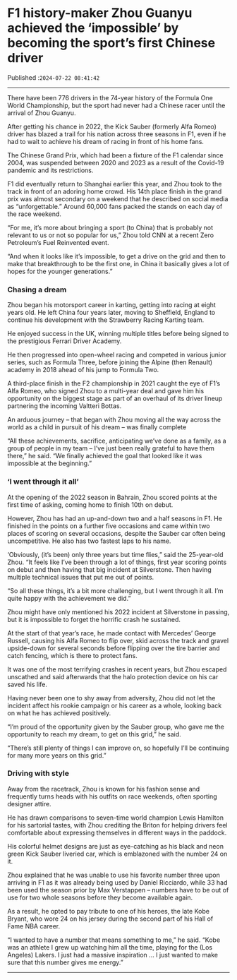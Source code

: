# F1 history-maker Zhou Guanyu achieved the ‘impossible’ by becoming the sport’s first Chinese driver

Published :`2024-07-22 08:41:42`

---

There have been 776 drivers in the 74-year history of the Formula One World Championship, but the sport had never had a Chinese racer until the arrival of Zhou Guanyu.

After getting his chance in 2022, the Kick Sauber (formerly Alfa Romeo) driver has blazed a trail for his nation across three seasons in F1, even if he had to wait to achieve his dream of racing in front of his home fans.

The Chinese Grand Prix, which had been a fixture of the F1 calendar since 2004, was suspended between 2020 and 2023 as a result of the Covid-19 pandemic and its restrictions.

F1 did eventually return to Shanghai earlier this year, and Zhou took to the track in front of an adoring home crowd. His 14th place finish in the grand prix was almost secondary on a weekend that he described on social media as “unforgettable.” Around 60,000 fans packed the stands on each day of the race weekend.

“For me, it’s more about bringing a sport (to China) that is probably not relevant to us or not so popular for us,” Zhou told CNN at a recent Zero Petroleum’s Fuel Reinvented event.

“And when it looks like it’s impossible, to get a drive on the grid and then to make that breakthrough to be the first one, in China it basically gives a lot of hopes for the younger generations.”

### Chasing a dream

Zhou began his motorsport career in karting, getting into racing at eight years old. He left China four years later, moving to Sheffield, England to continue his development with the Strawberry Racing Karting team.

He enjoyed success in the UK, winning multiple titles before being signed to the prestigious Ferrari Driver Academy.

He then progressed into open-wheel racing and competed in various junior series, such as Formula Three, before joining the Alpine (then Renault) academy in 2018 ahead of his jump to Formula Two.

A third-place finish in the F2 championship in 2021 caught the eye of F1’s Alfa Romeo, who signed Zhou to a multi-year deal and gave him his opportunity on the biggest stage as part of an overhaul of its driver lineup partnering the incoming Valtteri Bottas.

An arduous journey – that began with Zhou moving all the way across the world as a child in pursuit of his dream – was finally complete

“All these achievements, sacrifice, anticipating we’ve done as a family, as a group of people in my team – I’ve just been really grateful to have them there,” he said. “We finally achieved the goal that looked like it was impossible at the beginning.”

### ‘I went through it all’

At the opening of the 2022 season in Bahrain, Zhou scored points at the first time of asking, coming home to finish 10th on debut.

However, Zhou has had an up-and-down two and a half seasons in F1. He finished in the points on a further five occasions and came within two places of scoring on several occasions, despite the Sauber car often being uncompetitive. He also has two fastest laps to his name.

‘Obviously, (it’s been) only three years but time flies,” said the 25-year-old Zhou. “It feels like I’ve been through a lot of things, first year scoring points on debut and then having that big incident at Silverstone. Then having multiple technical issues that put me out of points.

“So all these things, it’s a bit more challenging, but I went through it all. I’m quite happy with the achievement we did.”

Zhou might have only mentioned his 2022 incident at Silverstone in passing, but it is impossible to forget the horrific crash he sustained.

At the start of that year’s race, he made contact with Mercedes’ George Russell, causing his Alfa Romeo to flip over, skid across the track and gravel upside-down for several seconds before flipping over the tire barrier and catch fencing, which is there to protect fans.

It was one of the most terrifying crashes in recent years, but Zhou escaped unscathed and said afterwards that the halo protection device on his car saved his life.

Having never been one to shy away from adversity, Zhou did not let the incident affect his rookie campaign or his career as a whole, looking back on what he has achieved positively.

“I’m proud of the opportunity given by the Sauber group, who gave me the opportunity to reach my dream, to get on this grid,” he said.

“There’s still plenty of things I can improve on, so hopefully I’ll be continuing for many more years on this grid.”

### Driving with style

Away from the racetrack, Zhou is known for his fashion sense and frequently turns heads with his outfits on race weekends, often sporting designer attire.

He has drawn comparisons to seven-time world champion Lewis Hamilton for his sartorial tastes, with Zhou crediting the Briton for helping drivers feel comfortable about expressing themselves in different ways in the paddock.

His colorful helmet designs are just as eye-catching as his black and neon green Kick Sauber liveried car, which is emblazoned with the number 24 on it.

Zhou explained that he was unable to use his favorite number three upon arriving in F1 as it was already being used by Daniel Ricciardo, while 33 had been used the season prior by Max Verstappen – numbers have to be out of use for two whole seasons before they become available again.

As a result, he opted to pay tribute to one of his heroes, the late Kobe Bryant, who wore 24 on his jersey during the second part of his Hall of Fame NBA career.

“I wanted to have a number that means something to me,” he said. “Kobe was an athlete I grew up watching him all the time, playing for the (Los Angeles) Lakers. I just had a massive inspiration … I just wanted to make sure that this number gives me energy.”

---

